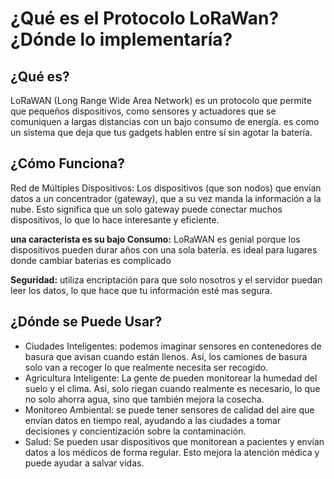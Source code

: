 # ¿Qué es el Protocolo LoRaWan? ¿Dónde lo implementaría? 

## ¿Qué es?
 LoRaWAN (Long Range Wide Area Network) es un protocolo que permite que pequeños dispositivos, como sensores y actuadores que se comuniquen a largas distancias con un bajo consumo de energía. es como un sistema que deja que tus gadgets hablen entre sí sin agotar la batería.

## ¿Cómo Funciona?

Red de Múltiples Dispositivos: Los dispositivos (que son nodos) que envían datos a un concentrador (gateway), que a su vez manda la información a la nube. Esto significa que un solo gateway puede conectar muchos dispositivos, lo que lo hace interesante y eficiente.

**una caracterista es su bajo Consumo:** LoRaWAN es genial porque los dispositivos pueden durar años con una sola batería. es ideal para lugares donde cambiar baterias es complicado

**Seguridad:** utiliza encriptación para que solo nosotros y el servidor puedan leer los datos, lo que hace que tu información esté mas segura.

## ¿Dónde se Puede Usar?

- Ciudades Inteligentes: podemos imaginar sensores en contenedores de basura que avisan cuando están llenos. Así, los camiones de basura solo van a recoger lo que realmente necesita ser recogido.
- Agricultura Inteligente: La gente de  pueden monitorear la humedad del suelo y el clima. Así, solo riegan cuando realmente es necesario, lo que no solo ahorra agua, sino que también mejora la cosecha.
- Monitoreo Ambiental: se puede tener sensores de calidad del aire que envían datos en tiempo real, ayudando a las ciudades a tomar decisiones y concientización sobre la contaminación.
- Salud: Se pueden usar dispositivos que monitorean a pacientes y envían datos a los médicos de forma regular. Esto mejora la atención médica y puede ayudar a salvar vidas.

